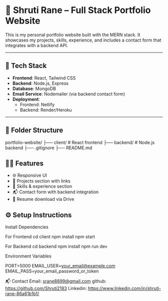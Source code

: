 # 💼 Shruti Rane – Full Stack Portfolio Website

This is my personal portfolio website built with the MERN stack. It showcases my projects, skills, experience, and includes a contact form that integrates with a backend API.

---

## 🚀 Tech Stack

- **Frontend**: React, Tailwind CSS
- **Backend**: Node.js, Express
- **Database**: MongoDB
- **Email Service**: Nodemailer (via backend contact form)
- **Deployment**:
  - Frontend: Netlify
  - Backend: Render/Heroku

---

## 📁 Folder Structure

portfolio-website/
├── client/ # React frontend
├── backend/ # Node.js backend
├── .gitignore
├── README.md

## 🧑‍💻 Features

- 🌐 Responsive UI
- 📁 Projects section with links
- 🧠 Skills & experience section
- 📬 Contact form with backend integration
- 📄 Resume download via Drive

## ⚙️ Setup Instructions

 Install Dependencies

For Frontend
cd client
npm install
npm start

For Backend
cd backend
npm install
npm run dev

Environment Variables

PORT=5000
EMAIL_USER=your_email@example.com
EMAIL_PASS=your_email_password_or_token

📬 Contact
Email: srane8899@gmail.com
github: https://github.com/Shruti2183
Linkedin: https://www.linkedin.com/in/shruti-rane-86a61b1b1/